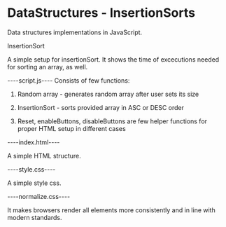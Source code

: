 # DataStructures - InsertionSorts
Data structures implementations in JavaScript.

InsertionSort 

A simple setup for insertionSort. It shows the time of excecutions needed for sorting an array, as well.

----script.js---- 
Consists of few functions: 

1. Random array - generates random array after user sets its size 

2. InsertionSort - sorts provided array in ASC or DESC order 

3. Reset, enableButtons, disableButtons are few helper functions for proper HTML setup in different cases

----index.html---- 

A simple HTML structure.

----style.css---- 

A simple style css.

----normalize.css---- 

It makes browsers render all elements more consistently and in line with modern standards.
